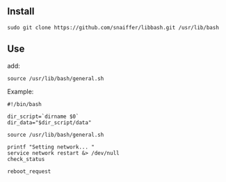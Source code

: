 ## Install
```
sudo git clone https://github.com/snaiffer/libbash.git /usr/lib/bash
```

## Use
add:
```
source /usr/lib/bash/general.sh
```

Example:
```
#!/bin/bash

dir_script=`dirname $0`
dir_data="$dir_script/data"

source /usr/lib/bash/general.sh

printf "Setting network... "
service network restart &> /dev/null
check_status

reboot_request
```
